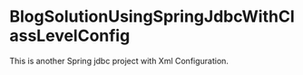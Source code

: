 # BlogSolutionUsingSpringJdbcWithClassLevelConfig
This is another Spring jdbc project with Xml Configuration.
